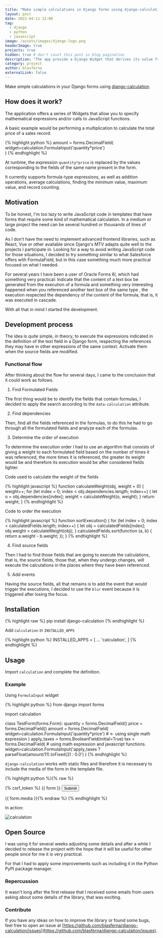 ```yaml
---
title: "Make simple calculations in Django forms using django-calculation."
layout: post
date: 2022-04-11 12:00
tag: 
  - django
  - python
  - javascript
image: /assets/images/django-logo.png
headerImage: true
projects: true
hidden: true # don't count this post in blog pagination
description: "The app provide a Django Widget that derives its value from a expression defined in the widget instance."
category: project
author: blasferna
externalLink: false
---
```



Make simple calculations in your Django forms using [django-calculation](https://github.com/blasferna/django-calculation). 

## How does it work?

The application offers a series of Widgets that allow you to specify mathematical expressions and/or calls to JavaScript functions.

A basic example would be performing a multiplication to calculate the total price of a sales record.



{% highlight python %}
amount = forms.DecimalField( 
    widget=calculation.FormulaInput('quantity*price')  
) 
{% endhighlight %}

At runtime, the expression `quantity*price` is replaced by the values ​​corresponding to the fields of the same name present in the form.

It currently supports formula-type expressions, as well as addition operations, average calculations, finding the minimum value, maximum value, and record counting.


## Motivation

To be honest, I'm too lazy to write JavaScript code in templates that have forms that require some kind of mathematical calculation. In a medium or large project the need can be several hundred or thousands of lines of code.

As I don't have the need to implement advanced frontend libraries, such as React, Vue or other available since Django's MTV adapts quite well to the projects I participate in. Looking for a way to avoid writing JavaScript code for those situations, I decided to try something similar to what Salesforce offers with FormulaField, but in this case something much more practical focused on what I needed.

For several years I have been a user of Oracle Forms 6i, which had something very practical: Indicate that the content of a text box be generated from the execution of a formula and something very interesting happened when you referenced another text box of the same type , the execution respected the dependency of the content of the formula, that is, it was executed in cascade.

With all that in mind I started the development.

## Development process

The idea is quite simple, in theory, to execute the expressions indicated in the definition of the text field in a Django form, respecting the references they may have in other expressions of the same context. Activate them when the source fields are modified.

### Functional flow

After thinking about the flow for several days, I came to the conclusion that it could work as follows.

1. Find Formulated Fields

The first thing would be to identify the fields that contain formulas, I decided to apply the search according to the `data-calculation` attribute.

2. Find dependencies

Then, find all the fields referenced in the formulas, to do this he had to go through all the formulated fields and analyze each of the formulas.

3. Determine the order of execution

To determine the execution order I had to use an algorithm that consists of giving a weight to each formulated field based on the number of times it was referenced, the more times it is referenced, the greater its weight would be and therefore its execution would be after considered fields lighter.

Code used to calculate the weight of the fields

{% highlight javascript %}
function calculateWeight(obj, weight = 0) {
    weight++;
    for (let index = 0; index < obj.dependencies.length; index++) {
        let o = obj.dependencies[index];
        weight = calculateWeight(o, weight);
    }
    return weight;
}
{% endhighlight %}

Code to order the execution

{% highlight javascript %}
function sortExecution() {
    for (let index = 0; index < calculatedFields.length; index++) {
        let obj = calculatedFields[index];
        obj.weight = calculateWeight(obj);
    }
    calculatedFields.sort(function (a, b) {
        return a.weight - b.weight;
    });
}
{% endhighlight %}

4. Find source fields

Then I had to find those fields that are going to execute the calculations, that is, the source fields, those that, when they undergo changes, will execute the calculations in the places where they have been referenced.

5. Add events

Having the source fields, all that remains is to add the event that would trigger the executions, I decided to use the `blur` event because it is triggered after losing the focus.


## Installation

{% highlight raw %}
pip install django-calculation 
{% endhighlight %}

Add `calculation` in `INSTALLED_APPS`

{% highlight python %}
INSTALLED_APPS = [
    ...
    'calculation',
]
{% endhighlight %}

## Usage

Import `calculation` and complete the definition.

### Example

Using `FormulaInput` widget

{% highlight python %}
from django import forms

import calculation


class TestForm(forms.Form):
    quantity = forms.DecimalField()
    price = forms.DecimalField()
    amount = forms.DecimalField(
        widget=calculation.FormulaInput('quantity*price') # <- using single math expression
    )
    apply_taxes = forms.BooleanField(initial=True)
    tax = forms.DecimalField(
        # using math expression and javascript functions.
        widget=calculation.FormulaInput('apply_taxes ? parseFloat(amount/11).toFixed(2) : 0.0') 
    )
{% endhighlight %}

`django-calculation` works with static files and therefore it is necessary to include the media of the form in the template file.

{% highlight python %}{% raw %}
<form method="post">
    {% csrf_token %}
    {{ form }}
    <input type="submit" value="Submit">
</form>

{{ form.media }}{% endraw %}
{% endhighlight %}

In action:


![calculation](https://user-images.githubusercontent.com/8385910/142947517-49a5d6a0-6a6c-41d6-8f14-a140ad44fa1e.gif)


## Open Source

I was using it for several weeks adjusting some details and after a while I decided to release the project with the hope that it will be useful for other people since for me it is very practical.

For that I had to apply some improvements such as including it in the Python PyPI package manager.


### Repercussion

It wasn't long after the first release that I received some emails from users asking about some details of the library, that was exciting.

### Contribute

If you have any ideas on how to improve the library or found some bugs, feel free to open an issue at [https://github.com/blasferna/django-calculation/issues](https://github.com/blasferna/django-calculation/issues). 

